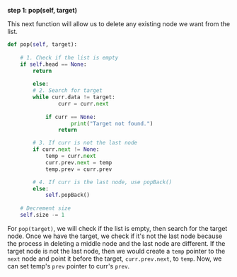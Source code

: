 <!--title={Deleting Elements by Value - Explain}--> 

<!--badges={Algorithms:5,Python:4}-->

<!--concepts={Deleting from a Linked List}-->

**step 1:  pop(self, target)**

This next function will allow us to delete any existing node we want from the list.

```python
def pop(self, target):
    
    # 1. Check if the list is empty
    if self.head == None:
      	return
      
		else:
        # 2. Search for target
      	while curr.data != target:
        		curr = curr.next
            
            if curr == None:
            		print("Target not found.")
                return

        # 3. If curr is not the last node
        if curr.next != None:
          	temp = curr.next
          	curr.prev.next = temp
          	temp.prev = curr.prev

        # 4. If curr is the last node, use popBack()
        else:
            self.popBack()
		
    # Decrement size
    self.size -= 1
```

For `pop(target)`, we will check if the list is empty, then search for the target node. Once we have the target, we check if it's not the last node because the process in deleting a middle node and the last node are different. If the target node is not the last node, then we would create a `temp` pointer to the `next` node and point it before the target, `curr.prev.next`, to `temp`. Now, we can set temp's `prev` pointer to curr's `prev`.
